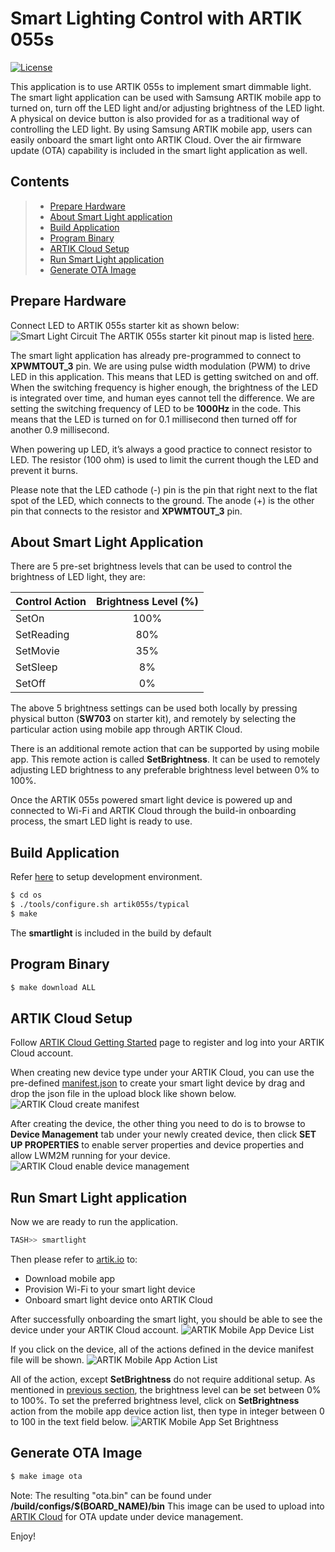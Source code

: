 # Smart Lighting Control with ARTIK 055s

[![License](https://img.shields.io/github/license/SamsungARTIK/TizenRT.svg)](LICENSE)

This application is to use ARTIK 055s to implement smart dimmable light.  The smart light application can be used with Samsung ARTIK mobile app to turned on, turn off the LED light and/or adjusting brightness of the LED light.  A physical on device button is also provided for as a traditional way of controlling the LED light.  By using Samsung ARTIK mobile app, users can easily onboard the smart light onto ARTIK Cloud.  Over the air firmware update (OTA) capability is included in the smart light application as well.

## Contents

> * [Prepare Hardware](#prepare-hardware)
> * [About Smart Light application](#about-smart-light-application)
> * [Build Application](#build-application)
> * [Program Binary](#program-binary)
> * [ARTIK Cloud Setup](#artik-cloud-setup)
> * [Run Smart Light application](#run-smart-light-application)
> * [Generate OTA Image](#generate-ota-image)

## Prepare Hardware

Connect LED to ARTIK 055s starter kit as shown below:
![Smart Light Circuit](./images/SmartLight_Circuit.png)
The ARTIK 055s starter kit pinout map is listed [here](../../../build/configs/artik055s/README.md#artik055s-starter-kit-pinout).

The smart light application has already pre-programmed to connect to **XPWMTOUT_3** pin.  We are using pulse width modulation (PWM) to drive LED in this application.  This means that LED is getting switched on and off.  When the switching frequency is higher enough, the brightness of the LED is integrated over time, and human eyes cannot tell the difference.  We are setting the switching frequency of LED to be **1000Hz** in the code.  This means that the LED is turned on for 0.1 millisecond then turned off for another 0.9 millisecond.

When powering up LED, it’s always a good practice to connect resistor to LED.  The resistor (100 ohm) is used to limit the current though the LED and prevent it burns.

Please note that the LED cathode (-) pin is the pin that right next to the flat spot of the LED, which connects to the ground.  The anode (+) is the other pin that connects to the resistor and **XPWMTOUT_3** pin.


## About Smart Light Application

There are 5 pre-set brightness levels that can be used to control the brightness of LED light, they are:


|   Control Action  |   Brightness Level (%)    |
|:------------------|:-------------------------:|
|SetOn              |   100%                    |
|SetReading         |   80%                     |
|SetMovie           |   35%                     |
|SetSleep           |   8%                      |
|SetOff             |   0%                      |

The above 5 brightness settings can be used both locally by pressing physical button (**SW703** on starter kit), and remotely by selecting the particular action using mobile app through ARTIK Cloud.

There is an additional remote action that can be supported by using mobile app.  This remote action is called **SetBrightness**.  It can be used to remotely adjusting LED brightness to any preferable  brightness level between 0% to 100%.

Once the ARTIK 055s powered smart light device is powered up and connected to Wi-Fi and ARTIK Cloud through the build-in onboarding process, the smart LED light is ready to use.


## Build Application
Refer [here](../../../README.md#ubuntu-development-setting) to setup development environment.
```bash
$ cd os
$ ./tools/configure.sh artik055s/typical
$ make
```
The **smartlight** is included in the build by default

## Program Binary
```bash
$ make download ALL
```

## ARTIK Cloud Setup
Follow [ARTIK Cloud Getting Started](https://developer.artik.cloud/documentation/getting-started/hello-world.html) page to register and log into your ARTIK Cloud account.

When creating new device type under your ARTIK Cloud, you can use the pre-defined [manifest.json](Manifest/com.smart.light.manifest.json) to create your smart light device by drag and drop the json file in the upload block like shown below.
![ARTIK Cloud create manifest](./images/ARTIK_Cloud_manifest.png)

After creating the device, the other thing you need to do is to browse to **Device Management** tab under your newly created device, then click **SET UP PROPERTIES** to enable server properties and device properties and allow LWM2M running for your device.
![ARTIK Cloud enable device management](./images/ARTIK_Cloud_enable_properties.png)


## Run Smart Light application
Now we are ready to run the application.
```bash
TASH>> smartlight
```
Then please refer to [artik.io](https://developer.artik.io/documentation/artik-05x/getting-started/communicate.html#auto-connect-artik-05x-to-wi-fi-and-artik-cloud) to:
* Download mobile app
* Provision Wi-Fi to your smart light device
* Onboard smart light device onto ARTIK Cloud

After successfully onboarding the smart light, you should be able to see the device under your ARTIK Cloud account.
![ARTIK Mobile App Device List](./images/MobileApp_DeviceList.png)

If you click on the device, all of the actions defined in the device manifest file will be shown.
![ARTIK Mobile App Action List](./images/MobileApp_ActionList.png)

All of the action, except **SetBrightness** do not require additional setup.  As mentioned in [previous section](#about-smart-light-application), the brightness level can be set between 0% to 100%.  To set the preferred brightness level, click on **SetBrightness** action from the mobile app device action list, then type in integer between 0 to 100 in the text field below.
![ARTIK Mobile App Set Brightness](./images/MobileApp_SetBrightnessLevel.png)


## Generate OTA Image
```bash
$ make image ota
```
Note: The resulting "ota.bin" can be found under **/build/configs/$(BOARD_NAME)/bin**
This image can be used to upload into [ARTIK Cloud](https://developer.artik.cloud/documentation/device-management/ota-updates.html) for OTA update under device management.


Enjoy!


